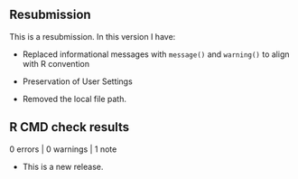 ## Resubmission

This is a resubmission. In this version I have: 

* Replaced informational messages with `message()` and `warning()` to align with R convention

* Preservation of User Settings

* Removed the local file path. 

## R CMD check results

0 errors | 0 warnings | 1 note

* This is a new release.

